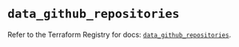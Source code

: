 # `data_github_repositories`

Refer to the Terraform Registry for docs: [`data_github_repositories`](https://registry.terraform.io/providers/integrations/github/6.6.0/docs/data-sources/repositories).
